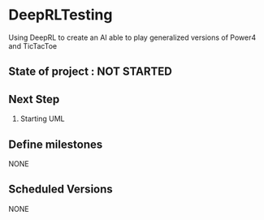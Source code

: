 # DeepRLTesting
Using DeepRL to create an AI able to play generalized versions of Power4 and TicTacToe



## State of project : NOT STARTED


## Next Step

1. Starting UML

## Define milestones

NONE

## Scheduled Versions

NONE
